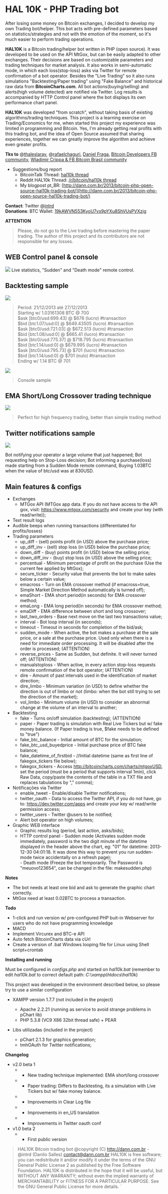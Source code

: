 # HAL 10K - PHP Trading bot

After losing some money on Bitcoin exchanges, I decided to develop my own Trading bot/helper. This bot acts with pre-defined parameters based on statistics/strategies and not with the emotion of the moment, so it's much easier to perform trading operations.

**HAL10K** is a Bitcoin trading/helper bot written in PHP (open source). It was developed to be used on the API MtGox, but can be easily adapted to other exchanges. Their decisions are based on customizable parameters and trading techniques for market analysis. It also works in semi-automatic mode, in which each loss(stop-loss) asks via Twitter for remote confirmation of a bot operator. Besides the "Live Trading" so it also runs simulations "Backtesting/Paper trading" using "Fake Balance" and historical raw data from **BitcoinCharts.com**. All bot actions(buying/selling) and alerts(high volume detected) are notified via Twitter. Log results is accompanied by HTTP Control panel where the bot displays its own performance chart panel.

**HAL10K** was developed "from scratch", without taking basis of existing algorithms/trading techniques. This project is a learning exercise on Trading/Economics for me, when started this project my experience was limited in programming and Bitcoin. Yes, I'm already getting real profits with this trading bot, and the idea of ​​Open Source assumed that sharing experiences, together we can greatly improve the algorithm and achieve even greater profits.

**Tks to** @[thaleslaray](http://twitter.com/thaleslaray), @[rafaelchaguri](http://twitter.com/rafaelchaguri), [Daniel Fraga](http://www.youtube.com/user/DanielFragaBR), [Bitcoin Developers FB community](https://www.facebook.com/groups/bitcoindevelopersbr/204238816428548/), [Wladimir Crippa & FB Bitcoin Brasil community](http://www.facebook.com/groups/480508125292694) 

* Suggestions/bug report
   - BitcoinTalk Thread: [hal10k thread](https://bitcointalk.org/index.php?topic=391630)
   - Reddit HAL10k Thread: [/r/bitcoin/hal10k thread](http://www.reddit.com/r/Bitcoin/comments/1u0bd9/hal10k_php_open_source_trading_helper_bot/) 
   - My blogpost pt_BR: [http://dann.com.br/2013/bitcoin-php-open-source-hal10k-trading-bot/](http://dann.com.br/2013/bitcoin-php-open-source-hal10k-trading-bot/)

**Contact**: Twitter @[intrd](http://twitter.com/intrd)   
**Donations**: BTC Wallet: [19kAWVN553KyoU7vx9pYXu8ShVUsPVXzig](https://blockchain.info/address/19kAWVN553KyoU7vx9pYXu8ShVUsPVXzig)

**ATTENTION**
>Please, do not go to the Live trading before mastering the paper trading.
>The author of this project and its contributors are not responsible for any losses.

## WEB Control panel & console

![](http://dann.com.br/web.png)
Live statistics, "Sudden" and "Death mode" remote control.

## Backtesting sample

![](http://dann.com.br/chart_sample.png)

>Period: 21/12/2013 até 27/12/2013      
>Starting w/ 1.03161308 BTC @ 700    
>$ask [btc0/usd:699.43] @ $678 (lucro) #transaction  
>$bid [btc1.07/usd:0] @ $649.43505 (lucro) #transaction  
>$ask [btc0/usd:721.03] @ $672.513 (lucro) #transaction  
>$bid [btc1.08/usd:0] @ $665.41 (lucro) #transaction     
>$ask [btc0/usd:775.37] @ $718.795 (lucro) #transaction  
>$bid [btc1.14/usd:0] @ $679.995 (lucro) #transaction    
>$ask [btc0/usd:795.73] @ $701 (lucro) #transaction  
>$bid [btc1.14/usd:0] @ $701 (nulo) #transaction     
>Ending w/ 1.14 BTC @ 701 

![](http://dann.com.br/console.png)
>Console sample

## EMA Short/Long Crossover trading technique

![](http://dann.com.br/EMAchart.png)
>Perfect for high frequency trading, better than simple trading method

## Twitter notifications sample

![](http://dann.com.br/hal_twitter.png)

Bot notifying your operator a large volume that just happened;
Bot requesting help on Stop-Loss decision;
Bot informing a purchase(loss) made ​​starting from a Sudden Mode remote command, Buying 1.03BTC when the value of btc/usd was at 830USD.

## Main features & configs

* Exchanges
   - MTGox API (MTGox app data. If you do not have access to the API gox, visit: https://www.mtgox.com/security and create your key (with read/write)); 
* Text result logs
* Audible beeps when running transactions (differentiated for profits/losses)
* Trading parameters
   - up_diff - (sell) points profit (in USD) above the purchase price;   
   - up_diff_inv - (sell) stop loss (in USD) below the purchase price; 
   - down_diff - (buy) points profit (in USD) below the selling price;    
   - down_diff_inv - (buy) stop loss (in USD) above the selling price;     
   - percentual - Minimum percentage of profit on the purchase (Use the current fee applied by MtGox);    
   - secure_ticker - Security value that prevents the bot to make sales below a certain value;  
   - emacross - Turn on EMA crossover method (if emacross=true, Simple Market Direction Method automatically is turned off);
   - emaShort - EMA short period(in seconds) for EMA crossover method;
   - emaLong - EMA long period(in seconds) for EMA crossover method;
   - emaDiff - EMA difference between short and long crossover;
   - last_two_orders - Base next move on the last two transactions value; 
   - interval - Bot loop interval (in seconds);   
   - timeout - Timeout in seconds for completion of the bid/ask;  
   - sudden_mode - When active, the bot makes a purchase at the sale price, or a sale at the purchase price. Used only when there is a need for immediate order processing. It will be disabled after the order is processed; (ATTENTION)      
   - reverse_prices - Same as Sudden, but definite. It will never turned off; (ATTENTION)    
   - manualstoploss - When active, in every action stop-loss requests remote confirmation of the bot operator; (ATTENTION)    
   - dire - Amount of past intervals used in the identification of market direction;   
   - dire_limbo - Minimum variation (in USD) to define whether the direction is out of limbo or not (limbo: when the bot still trying to set the direction of the market);     
   - vol_limbo - Minimum volume (in USD) to consider an abnormal change at the volume of an interval to another;     
* Backtesting
   - fake - Turns on/off simulation (backtesting); (ATTENTION)
   - paper - Paper trading is simulation with Real Live Tickers but w/ fake money balance. (If Paper trading is true, $fake needs to be defined to "true")
   - fake_btc_balance - Initial amount of BTC for the simulation;    
   - fake_btc_usd_buyedprice - Initial purchase price of BTC fake balance;    
   - fake_datetime_of_firstbid - //Initial datetime (same as first line of fakegox_tickers file below);
   - fakegox_tickers - Access http://bitcoincharts.com/charts/mtgoxUSD, set the period (must be a period that supports interval 1min), click Raw Data, copy/paste the contents of the table in a TXT file and replaces tabulations by "," comma);
* Notificações via Twitter
   - enable_tweet - Enable/disable Twitter notifications;   
   - twitter_oauth - Data to access the Twitter API, if you do not have, go to: https://dev.twitter.com/apps and create your key w/ read/write permission access;
   - twitter_users - Twitter @users to be notified;     
   - Alert bot operator on high volumes;  
* Graphic WEB interface
   - Graphic results log (period, last action, asks/bids);  
  * HTTP control panel
         - Sudden mode (Activates sudden mode immediately, password is the two digit minute of the datetime displayed in the header above the chart, eg: "01" for datetime: 2013-12-30 04:01:18. It was done this way to prevent you run sudden-mode twice accidentally on a refresh page);  
         - Death mode (Freeze the bot temporarily. The Password is "meuovo123654", can be changed in the file: makesudden.php)     

**Notes**
- The bot needs at least one bid and ask to generate the graphic chart correctly.
- MtGox need at least 0.02BTC to process a transaction.

**Todo**
- 1-click and run version w/ pre-configured PHP buit-in Webserver for users who do not have programming knowledge
- MACD
- Implement Vircurex and BTC-e API
- Auto fetch BitcoinCharts data via cUrl
- Create a version of .bat Windows looping file for Linux using Shell script+crontab 

**Installing and running**   

Must be configured in *configs.php* and started on *hal10k.bat* (remember to edit *hal10k.bat* to correct default path: *C:\xampp\htdocs\hal10k*)   

This project was developed in the environment described below, so please try to use a similar configuration
* XAMPP version 1.7.7 (not included in the project)
   * Apache 2.2.21 (running as service to avoid strange problems in pChart lib)   
   * PHP 5.3.8 (VC9 X86 32bit thread safe) + PEAR   

* Libs utilizadas (included in the project)
   * pChart 2.1.3 for graphics generation;  
   * tmhOAuth for Twitter notifications;  

**Changelog**
* v2.0 beta 1
   * - New trading technique implemented: EMA short/long crossover
   * - Paper trading: Differs to Backtesting, its a simulation with Live Tickers but w/ fake money balance.
   * - Improvements in Clear Log file
   * - Improvements in en_US translation
   * - Improvements in Twitter oauth conf
* v1.0 beta 2
   * - First public version

>HAL10K Bitcoin trading bot
>@copyright (C) http://dann.com.br - @intrd (Danilo Salles) <contact@dann.com.br>
>HAL10K is free software; you can redistribute it and/or
>modify it under the terms of the GNU General Public License 2
>as published by the Free Software Foundation.
>HAL10K is distributed in the hope that it will be useful,
>but WITHOUT ANY WARRANTY; without even the implied warranty of
>MERCHANTABILITY or FITNESS FOR A PARTICULAR PURPOSE.  See the
>GNU General Public License for more details.
`
